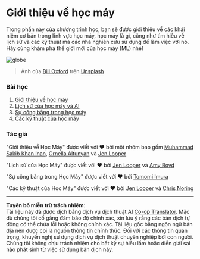 <!--
CO_OP_TRANSLATOR_METADATA:
{
  "original_hash": "cf8ecc83f28e5b98051d2179eca08e08",
  "translation_date": "2025-09-05T19:30:06+00:00",
  "source_file": "1-Introduction/README.md",
  "language_code": "vi"
}
-->
# Giới thiệu về học máy

Trong phần này của chương trình học, bạn sẽ được giới thiệu về các khái niệm cơ bản trong lĩnh vực học máy, học máy là gì, cũng như tìm hiểu về lịch sử và các kỹ thuật mà các nhà nghiên cứu sử dụng để làm việc với nó. Hãy cùng khám phá thế giới mới của học máy (ML) nhé!

![globe](../../../1-Introduction/images/globe.jpg)
> Ảnh của <a href="https://unsplash.com/@bill_oxford?utm_source=unsplash&utm_medium=referral&utm_content=creditCopyText">Bill Oxford</a> trên <a href="https://unsplash.com/s/photos/globe?utm_source=unsplash&utm_medium=referral&utm_content=creditCopyText">Unsplash</a>
  
### Bài học

1. [Giới thiệu về học máy](1-intro-to-ML/README.md)
1. [Lịch sử của học máy và AI](2-history-of-ML/README.md)
1. [Sự công bằng trong học máy](3-fairness/README.md)
1. [Các kỹ thuật của học máy](4-techniques-of-ML/README.md)

### Tác giả

"Giới thiệu về Học Máy" được viết với ♥️ bởi một nhóm bao gồm [Muhammad Sakib Khan Inan](https://twitter.com/Sakibinan), [Ornella Altunyan](https://twitter.com/ornelladotcom) và [Jen Looper](https://twitter.com/jenlooper)

"Lịch sử của Học Máy" được viết với ♥️ bởi [Jen Looper](https://twitter.com/jenlooper) và [Amy Boyd](https://twitter.com/AmyKateNicho)

"Sự công bằng trong Học Máy" được viết với ♥️ bởi [Tomomi Imura](https://twitter.com/girliemac)

"Các kỹ thuật của Học Máy" được viết với ♥️ bởi [Jen Looper](https://twitter.com/jenlooper) và [Chris Noring](https://twitter.com/softchris)

---

**Tuyên bố miễn trừ trách nhiệm**:  
Tài liệu này đã được dịch bằng dịch vụ dịch thuật AI [Co-op Translator](https://github.com/Azure/co-op-translator). Mặc dù chúng tôi cố gắng đảm bảo độ chính xác, xin lưu ý rằng các bản dịch tự động có thể chứa lỗi hoặc không chính xác. Tài liệu gốc bằng ngôn ngữ bản địa nên được coi là nguồn thông tin chính thức. Đối với các thông tin quan trọng, khuyến nghị sử dụng dịch vụ dịch thuật chuyên nghiệp bởi con người. Chúng tôi không chịu trách nhiệm cho bất kỳ sự hiểu lầm hoặc diễn giải sai nào phát sinh từ việc sử dụng bản dịch này.